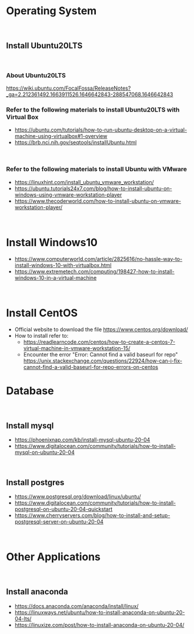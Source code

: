 # Operating System
<br>

## Install Ubuntu20LTS 
<br>

### About Ubuntu20LTS
https://wiki.ubuntu.com/FocalFossa/ReleaseNotes?_ga=2.212361492.1663911526.1646642843-288547068.1646642843
<br>

### Refer to the following materials to install Ubuntu20LTS with Virtual Box
* https://ubuntu.com/tutorials/how-to-run-ubuntu-desktop-on-a-virtual-machine-using-virtualbox#1-overview  
* https://brb.nci.nih.gov/seqtools/installUbuntu.html  
<br>

### Refer to the following materials to install Ubuntu with VMware 
* https://linuxhint.com/install_ubuntu_vmware_workstation/ 
* https://ubuntu.tutorials24x7.com/blog/how-to-install-ubuntu-on-windows-using-vmware-workstation-player
* https://www.thecoderworld.com/how-to-install-ubuntu-on-vmware-workstation-player/
<br>

# Install Windows10
* https://www.computerworld.com/article/2825616/no-hassle-way-to-install-windows-10-with-virtualbox.html
* https://www.extremetech.com/computing/198427-how-to-install-windows-10-in-a-virtual-machine
<br>

# Install CentOS
* Official website to download the file https://www.centos.org/download/  
* How to install refer to:
  - https://readlearncode.com/centos/how-to-create-a-centos-7-virtual-machine-in-vmware-workstation-15/
  - Encounter the error "Error: Cannot find a valid baseurl for repo" https://unix.stackexchange.com/questions/22924/how-can-i-fix-cannot-find-a-valid-baseurl-for-repo-errors-on-centos

# Database
<br>

## Install mysql
* https://phoenixnap.com/kb/install-mysql-ubuntu-20-04
* https://www.digitalocean.com/community/tutorials/how-to-install-mysql-on-ubuntu-20-04
<br>

## Install postgres
* https://www.postgresql.org/download/linux/ubuntu/
* https://www.digitalocean.com/community/tutorials/how-to-install-postgresql-on-ubuntu-20-04-quickstart
* https://www.cherryservers.com/blog/how-to-install-and-setup-postgresql-server-on-ubuntu-20-04
<br>

# Other Applications
<br>

## Install anaconda
* https://docs.anaconda.com/anaconda/install/linux/
* https://linuxways.net/ubuntu/how-to-install-anaconda-on-ubuntu-20-04-lts/
* https://linuxize.com/post/how-to-install-anaconda-on-ubuntu-20-04/
<br>





